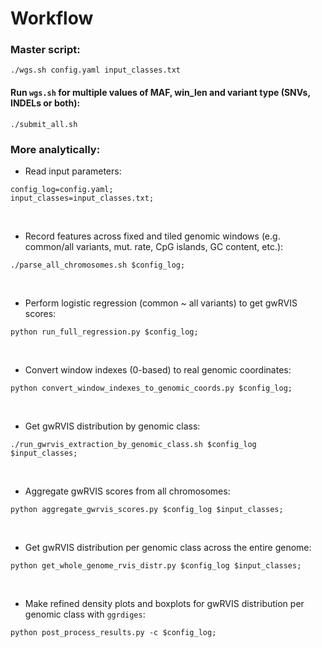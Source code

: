 # Workflow
### Master script:
```
./wgs.sh config.yaml input_classes.txt
```

#### Run `wgs.sh` for multiple values of MAF, win_len and variant type (SNVs, INDELs or both):
```
./submit_all.sh
```


### More analytically:

- Read input parameters:
```
config_log=config.yaml;
input_classes=input_classes.txt;  
```
<br>

- Record features across fixed and tiled genomic windows (e.g. common/all variants, mut. rate, CpG islands, GC content, etc.):
```
./parse_all_chromosomes.sh $config_log;
```
<br>


- Perform logistic regression (common ~ all variants) to get gwRVIS scores: 
```
python run_full_regression.py $config_log;   
```
<br>


- Convert window indexes (0-based) to real genomic coordinates:
```
python convert_window_indexes_to_genomic_coords.py $config_log;
```
<br>

- Get gwRVIS distribution by genomic class:
```
./run_gwrvis_extraction_by_genomic_class.sh $config_log $input_classes;
```
<br>

- Aggregate gwRVIS scores from all chromosomes:
```
python aggregate_gwrvis_scores.py $config_log $input_classes;
```
<br>


- Get gwRVIS distribution per genomic class across the entire genome:
```
python get_whole_genome_rvis_distr.py $config_log $input_classes;
```
<br>

- Make refined density plots and boxplots for gwRVIS distribution per genomic class with `ggrdiges`:
```
python post_process_results.py -c $config_log;
```
